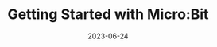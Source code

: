 ---
title: Getting Started with Micro:Bit
description: In this tutorial, you'll learn how to work with your Micro:Bit and the [MakeCode platform](https://makecode.microbit.org/#editor) to upload, run, and test code.
authors: Jon Stapleton
date: 2023-06-24
type: concept
blocks: on-start
tags: basics, lifecycle
video: getting-started
---